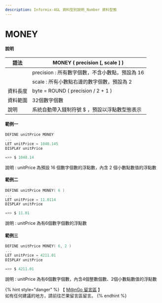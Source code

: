 ```yaml
---
description: Informix-4GL 資料型別說明_Number 資料型態
---
```


# MONEY

#### 說明

| 語法   | MONEY ( precision \[, scale ] )    |
| ---- | ---------------------------------- |
|      | precision : 所有數字個數，不含小數點，預設為 16    |
|      | scale : 所有小數點右邊的數字個數，預設為 2         |
| 資料長度 | byte = ROUND ( precision / 2 + 1 ) |
| 資料範圍 | 32個數字個數                            |
| 說明   | 系統自動帶入錢制符號 $ ，預設以浮點數型態表示           |

#### 範例一

```objectivec
DEFINE unitPrice MONEY
...
LET unitPrice = 1048.145
DISPLAY unitPrice

=>> $ 1048.14
```

說明 : unitPrice 為預設 16 個數字個數的浮點數，內含 2 個小數點數值的浮點數

#### 範例二

```objectivec
DEFINE unitPrice MONEY( 6 )
...
LET unitPrice = 11.0114
DISPLAY unitPrice

=>> $ 11.01
```

說明 : unitPrice 為有6個數字個數的浮點數

#### 範例三

```objectivec
DEFINE unitPrice MONEY( 6, 2 )
...
LET unitPrice = 4211.01
DISPLAY unitPrice

=>> $ 4211.01
```

說明 : unitPrice 為有6個數字個數，內含4個整數個數、2個小數點數值的浮點數

{% hint style="danger" %}
【 [M@nGo 留言區](https://give0714.pixnet.net/blog/post/46111630-informix-4gl-%E7%B0%A1%E5%96%AE%E8%B3%87%E6%96%99%E5%9E%8B%E5%88%A5%E3%80%8A-numeric-data-%E3%80%8B\(-%E4%B8%83-\)) 】\
如有任何建議的地方，請前往芒果留言區留言。
{% endhint %}
